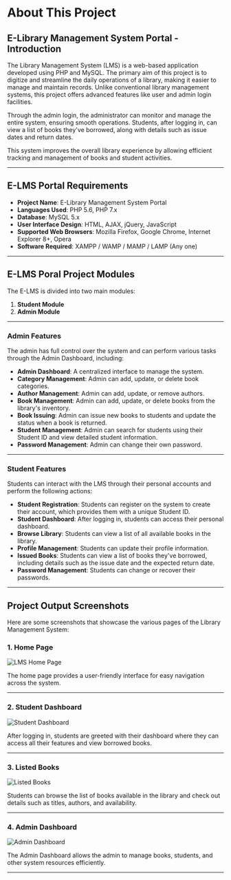 # About This Project

## **E-Library Management System Portal - Introduction**

The Library Management System (LMS) is a web-based application developed using PHP and MySQL. The primary aim of this project is to digitize and streamline the daily operations of a library, making it easier to manage and maintain records. Unlike conventional library management systems, this project offers advanced features like user and admin login facilities.

Through the admin login, the administrator can monitor and manage the entire system, ensuring smooth operations. Students, after logging in, can view a list of books they've borrowed, along with details such as issue dates and return dates.

This system improves the overall library experience by allowing efficient tracking and management of books and student activities.

---

## **E-LMS Portal Requirements**

- **Project Name**: E-Library Management System Portal
- **Languages Used**: PHP 5.6, PHP 7.x
- **Database**: MySQL 5.x
- **User Interface Design**: HTML, AJAX, jQuery, JavaScript
- **Supported Web Browsers**: Mozilla Firefox, Google Chrome, Internet Explorer 8+, Opera
- **Software Required**: XAMPP / WAMP / MAMP / LAMP (Any one)

---

## **E-LMS Poral Project Modules**

The E-LMS is divided into two main modules:

1. **Student Module**
2. **Admin Module**

---

### **Admin Features**

The admin has full control over the system and can perform various tasks through the Admin Dashboard, including:

- **Admin Dashboard**: A centralized interface to manage the system.
- **Category Management**: Admin can add, update, or delete book categories.
- **Author Management**: Admin can add, update, or remove authors.
- **Book Management**: Admin can add, update, or delete books from the library's inventory.
- **Book Issuing**: Admin can issue new books to students and update the status when a book is returned.
- **Student Management**: Admin can search for students using their Student ID and view detailed student information.
- **Password Management**: Admin can change their own password.

---

### **Student Features**

Students can interact with the LMS through their personal accounts and perform the following actions:

- **Student Registration**: Students can register on the system to create their account, which provides them with a unique Student ID.
- **Student Dashboard**: After logging in, students can access their personal dashboard.
- **Browse Library**: Students can view a list of all available books in the library.
- **Profile Management**: Students can update their profile information.
- **Issued Books**: Students can view a list of books they've borrowed, including details such as the issue date and the expected return date.
- **Password Management**: Students can change or recover their passwords.

---

## **Project Output Screenshots**

Here are some screenshots that showcase the various pages of the Library Management System:

### **1. Home Page**

![LMS Home Page](images/lms-home-page.png)

The home page provides a user-friendly interface for easy navigation across the system.

---

### **2. Student Dashboard**

![Student Dashboard](images/lms-user-dashboard.png)

After logging in, students are greeted with their dashboard where they can access all their features and view borrowed books.

---

### **3. Listed Books**

![Listed Books](images/lms-listed-books.png)

Students can browse the list of books available in the library and check out details such as titles, authors, and availability.

---

### **4. Admin Dashboard**

![Admin Dashboard](images/lms-admin-dashboard.png)

The Admin Dashboard allows the admin to manage books, students, and other system resources efficiently.

---
